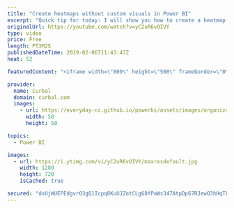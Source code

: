 ```yaml
---
title: "Create heatmaps without custom visuals in Power BI"
excerpt: "Quick tip for today: I will show you how to create a heatmap in Power BI without downloading a custom visual.   This can be useful if your organization does not allow you to use custom visuals.   Here you can download all the pbix files: https://curbal.com/donwload-center  SUBSCRIBE to learn more about"
originalUrl: https://youtube.com/watch?v=yC2uR6vOIVY
type: video
price: Free
length: PT3M2S
publishedDateTime: 2019-02-06T11:43:47Z
heat: 52

featuredContent: "<iframe width=\"800\" height=\"500\" frameborder=\"0\" src=\"https://www.youtube.com/embed/yC2uR6vOIVY\" allow=\"accelerometer; autoplay; encrypted-media; gyroscope; picture-in-picture\" allowfullscreen></iframe>"

provider:
  name: Curbal
  domain: curbal.com
  images:
    - url: https://everyday-cc.github.io/powerbi/assets/images/organizations/curbal.com-50x50.jpg
      width: 50
      height: 50

topics:
  - Power BI

images:
  - url: https://i.ytimg.com/vi/yC2uR6vOIVY/maxresdefault.jpg
    width: 1280
    height: 720
    isCached: true

secured: "dxUjWUEPEdgvrO3gQ1Icpq8KuUJZotCLg68fPaWs347AtpDp67RJewO3hHqTLBVL4aXGBT+odwmqYcSZcG5hjQlUWV0etaYaUXhrvoT82AlQ4y2dCoy5H8vqo1pw8ZgDbuP+47X8JEz8ELRbqbzNtCalkLd7qcpA7fb5oJHsQIIHsGMH4ND4qaJ9ht5KMSg5+ZAVtNUylV3BReiMR+I7k4YiX6TGnxRAMGpceH+D5jfEk3H/o7ffYoWvSkJi8MBbmc0THMpuAL3avpBNswftZRlYru/fTj+Vh33OLMNROx4JVHhCE9vBW2thHOBgHeRlLgsjTIfEju4yJWgTMBr4fwnyOf5YxtDb4NSC4+Jlcus4vyun/3LjPD1XyyLLURhVlSe3mDinua9Gk4RftqXONcL+pXM29X9Q8VV8ZHzdYIg=;cxjl64YzVnl7SEtxugXiaA=="
---
```


